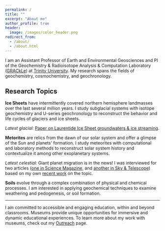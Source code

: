 ```yaml
---
permalink: /
title: ""
excerpt: "About me"
author_profile: true
header:
  image: /images/color_header.png
redirect_from: 
  - /about/
  - /about.html
---
```

I am an Assistant Professor of Earth and Environmental Geosciences and PI of the Geochemistry & Radioisotope Analysis & Computation Laboratory ([GRACkLe](https://grackletu.github.io)) at [Trinity University](https://www.trinity.edu/academics/departments/geosciences). My research spans the fields of geochemistry, cosmochemistry, and geochronology. 

## Research Topics

**Ice Sheets** have intermittently covered northern hemisphere landmasses over the last several million years. I study subglacial systems with isotope geochemistry and U-series geochronology to reconstruct the behavior and life cycles of glaciers and ice sheets.

<em>Latest glacial:</em> [Paper on Laurentide Ice Sheet groundwaters & ice streaming](https://www.science.org/doi/10.1126/sciadv.abp9329).

**Metorites** are relics from the dawn of our solar system and offer a glimpse of the Sun and planets' formation. I study meteorites with computational and laboratory methods to reconstruct solar system history and contextualize it among other exoplanetary systems.

<em>Latest celestial:</em> Giant planet migration is in the news! I was interviewed for two articles ([one in Science Magazine](https://www.science.org/content/article/giant-planets-ran-amok-soon-after-solar-system-s-birth), and [another in Sky & Telescope](https://skyandtelescope.org/astronomy-news/meteorites-tighten-timeline-for-giant-planets-movement-through-the-solar-system/)) based on my own [recent work](https://arxiv.org/abs/2309.10906) on the topic.

**Soils** evolve through a complex combination of physical and chemical processes. I am interested in applying geochemical techniques to examine weathering and pedogenesis, or soil formation.

---
I am committed to accessible and engaging education, within and beyond classrooms. Museums provide unique opportunities for immersive and dynamic educational experiences. To learn more about my work with museums, check out my [Outreach](outreach.md) page. 


